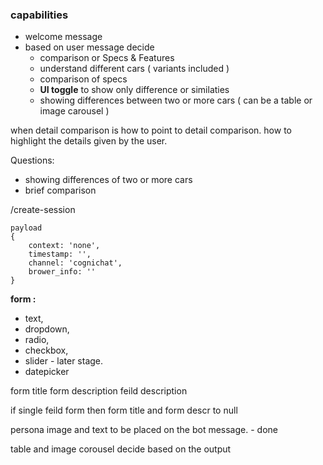 ### **capabilities**

- welcome message
- based on user message decide
  - comparison or Specs & Features
  - understand different cars ( variants included )
  - comparison of specs
  - **UI toggle** to show only difference or similaties
  - showing differences between two or more cars ( can be a table or image carousel )


when detail comparison is how to point to detail comparison.
how to highlight the details given by the user.


Questions:
- showing differences of two or more cars
- brief comparison




/create-session
```
payload
{ 
    context: 'none',
    timestamp: '',
    channel: 'cognichat',
    brower_info: ''
}
```

**form :**
- text,
- dropdown,
- radio,
- checkbox,
- slider  - later stage.
- datepicker

form title
form description
feild description

if single feild form then form title and form descr to null

persona image and text to be placed on the bot message. - done

table and image corousel decide based on the output